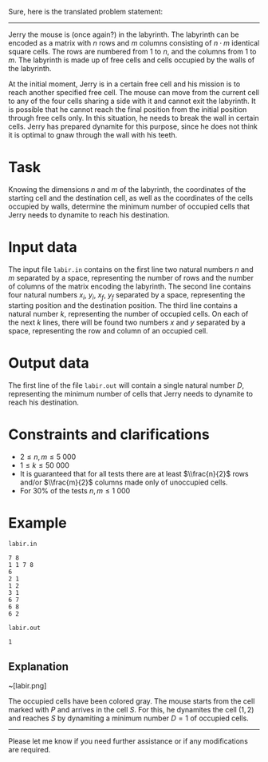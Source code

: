 Sure, here is the translated problem statement:

---

Jerry the mouse is (once again?) in the labyrinth. The labyrinth can be encoded as a matrix with $n$ rows and $m$ columns consisting of $n \cdot m$ identical square cells. The rows are numbered from $1$ to $n$, and the columns from $1$ to $m$. The labyrinth is made up of free cells and cells occupied by the walls of the labyrinth.

At the initial moment, Jerry is in a certain free cell and his mission is to reach another specified free cell. The mouse can move from the current cell to any of the four cells sharing a side with it and cannot exit the labyrinth. It is possible that he cannot reach the final position from the initial position through free cells only. In this situation, he needs to break the wall in certain cells. Jerry has prepared dynamite for this purpose, since he does not think it is optimal to gnaw through the wall with his teeth.

# Task

Knowing the dimensions $n$ and $m$ of the labyrinth, the coordinates of the starting cell and the destination cell, as well as the coordinates of the cells occupied by walls, determine the minimum number of occupied cells that Jerry needs to dynamite to reach his destination.

# Input data

The input file `labir.in` contains on the first line two natural numbers $n$ and $m$ separated by a space, representing the number of rows and the number of columns of the matrix encoding the labyrinth. The second line contains four natural numbers $x_i$, $y_i$, $x_f$, $y_f$ separated by a space, representing the starting position and the destination position. The third line contains a natural number $k$, representing the number of occupied cells. On each of the next $k$ lines, there will be found two numbers $x$ and $y$ separated by a space, representing the row and column of an occupied cell.

# Output data

The first line of the file `labir.out` will contain a single natural number $D$, representing the minimum number of cells that Jerry needs to dynamite to reach his destination.

# Constraints and clarifications

* $2 \leq n, m \leq 5 \ 000$
* $1 \leq k \leq 50 \ 000$
* It is guaranteed that for all tests there are at least $\\frac{n}{2}$ rows and/or $\\frac{m}{2}$ columns made only of unoccupied cells.
* For $30\%$ of the tests $n, m \leq 1 \ 000$

# Example

`labir.in`
```
7 8
1 1 7 8
6
2 1
1 2
3 1
6 7
6 8
6 2
```

`labir.out`
```
1
```

## Explanation

~[labir.png]

The occupied cells have been colored gray. The mouse starts from the cell marked with $P$ and arrives in the cell $S$. For this, he dynamites the cell $(1, 2)$ and reaches $S$ by dynamiting a minimum number $D = 1$ of occupied cells.

---

Please let me know if you need further assistance or if any modifications are required.